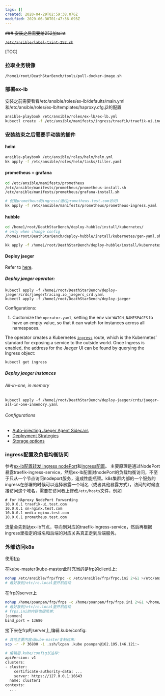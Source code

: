 ```yaml
---
tags: []
created: 2020-04-29T02:59:38.076Z
modified: 2020-06-30T01:47:36.093Z
---
```

~~### 安装之后需要给252加taint~~

  ~~`/etc/ansible/label-taint-252.sh`~~

[TOC]

### 拉取业务镜像
```bash
/home1/root/DeathStarBench/tools/pull-docker-image.sh
```

### 部署ex-lb

安装之前需要看看/etc/ansible/roles/ex-lb/defaults/main.yml和/etc/ansible/roles/ex-lb/templates/haproxy.cfg.j2的配置

```bash
ansible-playbook /etc/ansible/roles/ex-lb/ex-lb.yml
kubectl create -f /etc/ansible/manifests/ingress/traefik/traefik-ui.ing.yaml
```
### 安装结束之后需要手动装的插件
  
#### helm
  ```bash
  ansible-playbook /etc/ansible/roles/helm/helm.yml
  kk apply -f /etc/ansible/roles/helm/tasks/tiller.yaml
  ```
    
#### prometheus + grafana
   ```bash
   cd /etc/ansible/manifests/prometheus
   /etc/ansible/manifests/prometheus/prometheus-install.sh
   /etc/ansible/manifests/prometheus/grafana-install.sh

   # 创建prometheus的ingress(通过prometheus.test.com访问)
   kk apply -f /etc/ansible/manifests/prometheus/prometheus-ingress.yaml 
   ```
#### hubble
   ```bash
   cd /home1/root/DeathStarBench/deploy-hubble/install/kubernetes/
   # only when change config
   /home1/root/DeathStarBench/deploy-hubble/install/kubernetes/gen-yaml.sh
   
   kk apply -f /home1/root/DeathStarBench/deploy-hubble/install/kubernetes/install-hubble.yaml
   ```
   

#### Deploy jaeger

Refer to [here](https://www.jaegertracing.io/docs/1.17/operator/).

##### Deploy jaeger operator:

```
kubectl apply -f /home1/root/DeathStarBench/deploy-jaeger/crds/jaegertracing.io_jaegers_crd.yaml
kubectl apply -f /home1/root/DeathStarBench/deploy-jaeger
```

Configurations:

1. Customize the `operator.yaml`, setting the env var `WATCH_NAMESPACES` to have an empty value, so that it can watch for instances across all namespaces.

The operator creates a Kubernetes [`ingress`](https://kubernetes.io/docs/concepts/services-networking/ingress/) route, which is the Kubernetes’ standard for exposing a service to the outside world. Once Ingress is enabled, the address for the Jaeger UI can be found by querying the Ingress object:

```
kubectl get ingress
```



##### Deploy jaeger instances

###### All-in-one, in memory

```
kubectl apply -f /home1/root/DeathStarBench/deploy-jaeger/crds/jaeger-all-in-one-inmemory.yaml
```

###### Configurations

- [Auto-injecting Jaeger Agent Sidecars](https://www.jaegertracing.io/docs/1.17/operator/#auto-injecting-jaeger-agent-sidecars)
- [Deployment Strategies](https://www.jaegertracing.io/docs/1.17/operator/#deployment-strategies)
- [Storage options](https://www.jaegertracing.io/docs/1.17/operator/#storage-options)


### ingress配置及负载均衡访问
参考[ex-lb配置转发 ingress nodePort](https://github.com/Panlichen/kubeasz/blob/master/docs/op/loadballance_ingress_nodeport.md)和[Ingress配置](https://github.com/Panlichen/kubeasz/blob/master/docs/guide/ingress.md)。
主要原理是通过NodePort暴露traefik-ingress-service，然后ex-lb配置对nodePort的负载均衡访问，不至于只从一个节点访问nodeport服务，造成性能瓶颈。k8s集群内部的一个服务的ingress在部署的时候可以选择暴露一个域名（或者其他暴露方式），访问的时候直接访问这个域名，需要在访问者上修改`/etc/hosts`文件，例如
```
# for HAproxy NodePort Forwarding
10.0.0.1 traefik-ui.test.com
10.0.0.1 sn-nginx.test.com
10.0.0.1 media-nginx.test.com
10.0.0.1 prometheus.test.com
```
流量会先到达ex-lb节点，导向到对应的traefik-ingress-service，然后再根据ingress里指定的域名和后端的对应关系真正走到后端服务。



### 外部访问k8s
使用[frp](https://github.com/fatedier/frp/blob/master/README_zh.md)

在kube-master(kube-master此时充当的是frp的client)上:
```bash
nohup /etc/ansible/frp/frpc -c /etc/ansible/frp/frpc.ini 2>&1 >/etc/ansible/frp/runfrp.err & 
# 最好放到/etc/rc.local里开机启动
```

在frp的server上
```bash
nohup /home/poanpan/frp/frps -c /home/poanpan/frp/frps.ini 2>&1 >/home/poanpan/frp/runfrp.err &
# 最好放到/etc/rc.local里开机启动
# frps.ini的内容也很简单:
[common]
bind_port = 13680
```

接下来在frp的server上,编辑.kube/config:
```bash
# 其他主要内容从kube-master复制过来:
scp -r -P 36800 -i .ssh/lcpan .kube poanpan@162.105.146.121:~ 

# 编辑后.kube/config长这样:
apiVersion: v1
clusters:
- cluster:
    certificate-authority-data: ...
    server: https://127.0.0.1:16643
  name: cluster1
contexts:
  ...
```